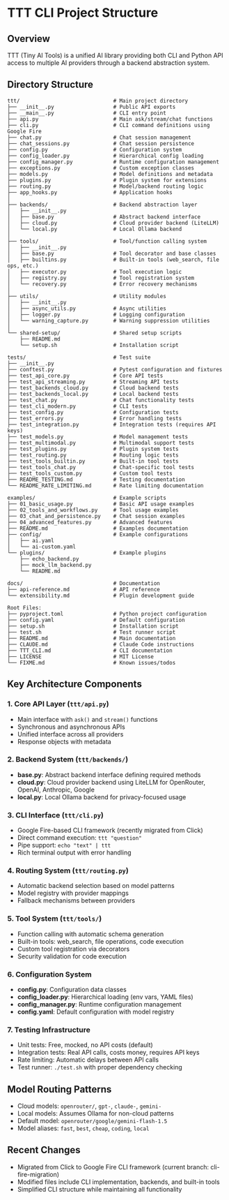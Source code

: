 # TTT CLI Project Structure

## Overview
TTT (Tiny AI Tools) is a unified AI library providing both CLI and Python API access to multiple AI providers through a backend abstraction system.

## Directory Structure

```
ttt/                              # Main project directory
├── __init__.py                   # Public API exports
├── __main__.py                   # CLI entry point
├── api.py                        # Main ask/stream/chat functions
├── cli.py                        # CLI command definitions using Google Fire
├── chat.py                       # Chat session management
├── chat_sessions.py              # Chat session persistence
├── config.py                     # Configuration system
├── config_loader.py              # Hierarchical config loading
├── config_manager.py             # Runtime configuration management
├── exceptions.py                 # Custom exception classes
├── models.py                     # Model definitions and metadata
├── plugins.py                    # Plugin system for extensions
├── routing.py                    # Model/backend routing logic
├── app_hooks.py                  # Application hooks
│
├── backends/                     # Backend abstraction layer
│   ├── __init__.py
│   ├── base.py                   # Abstract backend interface
│   ├── cloud.py                  # Cloud provider backend (LiteLLM)
│   └── local.py                  # Local Ollama backend
│
├── tools/                        # Tool/function calling system
│   ├── __init__.py
│   ├── base.py                   # Tool decorator and base classes
│   ├── builtins.py               # Built-in tools (web_search, file ops, etc.)
│   ├── executor.py               # Tool execution logic
│   ├── registry.py               # Tool registration system
│   └── recovery.py               # Error recovery mechanisms
│
├── utils/                        # Utility modules
│   ├── __init__.py
│   ├── async_utils.py            # Async utilities
│   ├── logger.py                 # Logging configuration
│   └── warning_capture.py        # Warning suppression utilities
│
└── shared-setup/                 # Shared setup scripts
    ├── README.md
    └── setup.sh                  # Installation script

tests/                            # Test suite
├── __init__.py
├── conftest.py                   # Pytest configuration and fixtures
├── test_api_core.py              # Core API tests
├── test_api_streaming.py         # Streaming API tests
├── test_backends_cloud.py        # Cloud backend tests
├── test_backends_local.py        # Local backend tests
├── test_chat.py                  # Chat functionality tests
├── test_cli_modern.py            # CLI tests
├── test_config.py                # Configuration tests
├── test_errors.py                # Error handling tests
├── test_integration.py           # Integration tests (requires API keys)
├── test_models.py                # Model management tests
├── test_multimodal.py            # Multimodal support tests
├── test_plugins.py               # Plugin system tests
├── test_routing.py               # Routing logic tests
├── test_tools_builtin.py         # Built-in tool tests
├── test_tools_chat.py            # Chat-specific tool tests
├── test_tools_custom.py          # Custom tool tests
├── README_TESTING.md             # Testing documentation
└── README_RATE_LIMITING.md       # Rate limiting documentation

examples/                         # Example scripts
├── 01_basic_usage.py             # Basic API usage examples
├── 02_tools_and_workflows.py     # Tool usage examples
├── 03_chat_and_persistence.py    # Chat session examples
├── 04_advanced_features.py       # Advanced features
├── README.md                     # Examples documentation
├── config/                       # Example configurations
│   ├── ai.yaml
│   └── ai-custom.yaml
└── plugins/                      # Example plugins
    ├── echo_backend.py
    ├── mock_llm_backend.py
    └── README.md

docs/                             # Documentation
├── api-reference.md              # API reference
└── extensibility.md              # Plugin development guide

Root Files:
├── pyproject.toml                # Python project configuration
├── config.yaml                   # Default configuration
├── setup.sh                      # Installation script
├── test.sh                       # Test runner script
├── README.md                     # Main documentation
├── CLAUDE.md                     # Claude Code instructions
├── TTT_CLI.md                    # CLI documentation
├── LICENSE                       # MIT License
└── FIXME.md                      # Known issues/todos
```

## Key Architecture Components

### 1. Core API Layer (`ttt/api.py`)
- Main interface with `ask()` and `stream()` functions
- Synchronous and asynchronous APIs
- Unified interface across all providers
- Response objects with metadata

### 2. Backend System (`ttt/backends/`)
- **base.py**: Abstract backend interface defining required methods
- **cloud.py**: Cloud provider backend using LiteLLM for OpenRouter, OpenAI, Anthropic, Google
- **local.py**: Local Ollama backend for privacy-focused usage

### 3. CLI Interface (`ttt/cli.py`)
- Google Fire-based CLI framework (recently migrated from Click)
- Direct command execution: `ttt "question"`
- Pipe support: `echo "text" | ttt`
- Rich terminal output with error handling

### 4. Routing System (`ttt/routing.py`)
- Automatic backend selection based on model patterns
- Model registry with provider mappings
- Fallback mechanisms between providers

### 5. Tool System (`ttt/tools/`)
- Function calling with automatic schema generation
- Built-in tools: web_search, file operations, code execution
- Custom tool registration via decorators
- Security validation for code execution

### 6. Configuration System
- **config.py**: Configuration data classes
- **config_loader.py**: Hierarchical loading (env vars, YAML files)
- **config_manager.py**: Runtime configuration management
- **config.yaml**: Default configuration with model registry

### 7. Testing Infrastructure
- Unit tests: Free, mocked, no API costs (default)
- Integration tests: Real API calls, costs money, requires API keys
- Rate limiting: Automatic delays between API calls
- Test runner: `./test.sh` with proper dependency checking

## Model Routing Patterns
- Cloud models: `openrouter/`, `gpt-`, `claude-`, `gemini-`
- Local models: Assumes Ollama for non-cloud patterns
- Default model: `openrouter/google/gemini-flash-1.5`
- Model aliases: `fast`, `best`, `cheap`, `coding`, `local`

## Recent Changes
- Migrated from Click to Google Fire CLI framework (current branch: cli-fire-migration)
- Modified files include CLI implementation, backends, and built-in tools
- Simplified CLI structure while maintaining all functionality